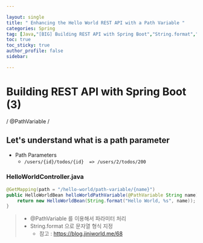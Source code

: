 ```yaml
---

layout: single
title: " Enhancing the Hello World REST API with a Path Variable "
categories: Spring
tag: [Java,"[BIG] Building REST API with Spring Boot","String.format","@PathVariable"]
toc: true
toc_sticky: true
author_profile: false
sidebar:

---
```

# Building REST API with Spring Boot (3)

/ @PathVariable /

## Let's understand what is a path parameter
- Path Parameters
	- `/users/{id}/todos/{id}  => /users/2/todos/200`

### HelloWorldController.java
```java
@GetMapping(path = "/hello-world/path-variable/{name}")  
public HelloWorldBean helloWorldPathVariable(@PathVariable String name) {  
	return new HelloWorldBean(String.format("Hello World, %s", name));  
}
```
>- @PathVariable 를 이용해서 파라미터 처리
>- String.format 으로 문자열 형식 지정 
>	- 참고 : https://blog.jiniworld.me/68